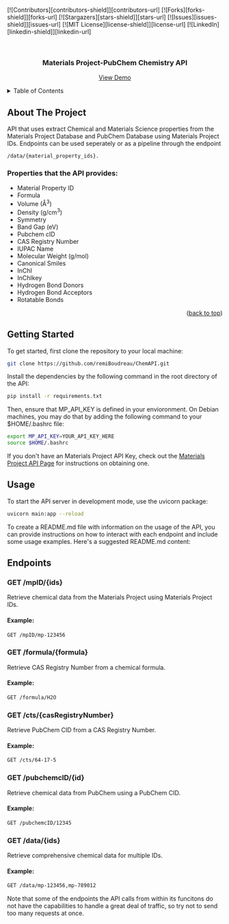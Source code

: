 <!-- Improved compatibility of back to top link: See: https://github.com/othneildrew/Best-README-Template/pull/73 -->
<a name="readme-top"></a>
<!--
*** Thanks for checking out the Best-README-Template. If you have a suggestion
*** that would make this better, please fork the repo and create a pull request
*** or simply open an issue with the tag "enhancement".
*** Don't forget to give the project a star!
*** Thanks again! Now go create something AMAZING! :D
-->



<!-- PROJECT SHIELDS -->
<!--
*** I'm using markdown "reference style" links for readability.
*** Reference links are enclosed in brackets [ ] instead of parentheses ( ).
*** See the bottom of this document for the declaration of the reference variables
*** for contributors-url, forks-url, etc. This is an optional, concise syntax you may use.
*** https://www.markdownguide.org/basic-syntax/#reference-style-links
-->
[![Contributors][contributors-shield]][contributors-url]
[![Forks][forks-shield]][forks-url]
[![Stargazers][stars-shield]][stars-url]
[![Issues][issues-shield]][issues-url]
[![MIT License][license-shield]][license-url]
[![LinkedIn][linkedin-shield]][linkedin-url]



<!-- PROJECT LOGO -->
<br />
<div align="center">

  <h3 align="center">Materials Project-PubChem Chemistry API</h3>

  <p align="center">
    <a href="https://github.com/othneildrew/Best-README-Template">View Demo</a>
  </p>
</div>



<!-- TABLE OF CONTENTS -->
<details>
  <summary>Table of Contents</summary>
  <ol>
    <li>
      <a href="#about-the-project">About The Project</a>
    </li>
    <li>
      <a href="#getting-started">Getting Started</a>
    <li><a href="#usage">Usage</a></li>
    <li><a href="#usage">Endpoints</a></li>
  </ol>
</details>



<!-- ABOUT THE PROJECT -->
## About The Project

API that uses extract Chemical and Materials Science properties from the Materials Project Database and PubChem Database using Materials Project IDs. Endpoints can be used seperately or as a pipeline through the endpoint

```text
/data/{material_property_ids}.
```

### Properties that the API provides:

* Material Property ID
* Formula
* Volume (Å<sup>3</sup>)
* Density (g/cm<sup>3</sup>)
* Symmetry
* Band Gap (eV)
* Pubchem cID
* CAS Registry Number
* IUPAC Name
* Molecular Weight (g/mol)
* Canonical Smiles
* InChI
* InChIkey
* Hydrogen Bond Donors
* Hydrogen Bond Acceptors
* Rotatable Bonds

<p align="right">(<a href="#readme-top">back to top</a>)</p>



<!-- GETTING STARTED -->
## Getting Started

To get started, first clone the repository to your local machine: 

```bash
git clone https://github.com/remiBoudreau/ChemAPI.git
```

Install the dependencies by the following command in the root directory of the API:

```bash
pip install -r requirements.txt
```

Then, ensure that MP_API_KEY is defined in your envioronment. On Debian machines, you may do that by adding the following command to your $HOME/.bashrc file:

```bash
export MP_API_KEY=YOUR_API_KEY_HERE
source $HOME/.bashrc
```

If you don't have an Materials Project API Key, check out the [Materials Project API Page](https://next-gen.materialsproject.org/api) for instructions on obtaining one.

## Usage

To start the API server in development mode, use the uvicorn package:

```bash
uvicorn main:app --reload
```

To create a README.md file with information on the usage of the API, you can provide instructions on how to interact with each endpoint and include some usage examples. Here's a suggested README.md content:

## Endpoints

### GET /mpID/{ids}

Retrieve chemical data from the Materials Project using Materials Project IDs.

#### Example:

```bash
GET /mpID/mp-123456
```

### GET /formula/{formula}

Retrieve CAS Registry Number from a chemical formula.

#### Example:

```bash
GET /formula/H2O
```

### GET /cts/{casRegistryNumber}

Retrieve PubChem CID from a CAS Registry Number.

#### Example:

```bash
GET /cts/64-17-5
```

### GET /pubchemcID/{id}

Retrieve chemical data from PubChem using a PubChem CID.

#### Example:

```bash
GET /pubchemcID/12345
```

### GET /data/{ids}

Retrieve comprehensive chemical data for multiple IDs.

#### Example:

```bash
GET /data/mp-123456,mp-789012
```

Note that some of the endpoints the API calls from within its funcitons do not have the capabilities to handle a great deal of traffic, so try not to send too many requests at once.
